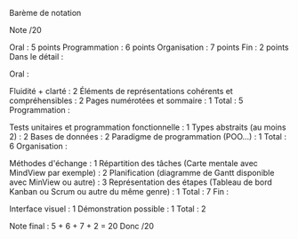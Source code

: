 Barème de notation
 

Note /20 

Oral : 5 points 
Programmation : 6 points 
Organisation : 7 points 
Fin : 2 points 
Dans le détail :

Oral : 

Fluidité + clarté : 2 
Éléments de représentations cohérents et compréhensibles : 2 
Pages numérotées et sommaire : 1 
Total : 5 
Programmation : 

Tests unitaires et programmation fonctionnelle : 1 
Types abstraits (au moins 2) : 2 
Bases de données : 2 
Paradigme de programmation (POO...) : 1 
Total : 6 
Organisation :

Méthodes d'échange : 1 
Répartition des tâches (Carte mentale avec MindView par exemple) : 2 
Planification (diagramme de Gantt disponible avec MinView ou autre) : 3 
Représentation des étapes (Tableau de bord Kanban ou Scrum ou autre du même genre) : 1 
Total : 7 
Fin : 

Interface visuel : 1 
Démonstration possible : 1 
Total : 2 
 

Note final : 5 + 6 + 7 + 2 = 20 Donc /20
